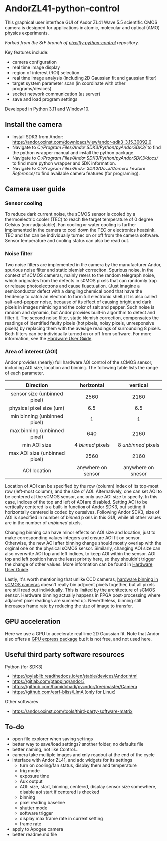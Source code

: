 # AndorZL41-python-control

This graphical user interface GUI of Andor ZL41 Wave 5.5 scientific CMOS camera is designed for applications in atomic, molecular and optical (AMO) physics experiments.

*Forked from the SrF branch of [pixelfly-python-control](https://github.com/SrFDeMilleGroup/pixelfly-python-control) repository.* 

Key features include:
- camera configuration
- real time image display
- region of interest (ROI) selection
- real time image analysis (including 2D Gaussian fit and gaussian filter)
- target system parameter scan (in coordinate with other programs/devices)
- socket network communication (as server)
- save and load program settings

Developed in Python 3.11 and Window 10.

## Install the camera
- Install SDK3 from Andor: https://andor.oxinst.com/downloads/view/andor-sdk3-3.15.30092.0
- Navigate to *C:/Program Files/Andor SDK3/Python/pyAndorSDK3/* to find the python wrapper manual and install the python package.
- Navigate to *C:/Program Files/Andor SDK3/Python/pyAndorSDK3/docs/* to find more python wrapper and SDK information.
- Navigate to *C:/Program Files/Andor SDK3/Docs/Camera Feature Reference/* to find available camera features (for programing).

## Camera user guide
### Sensor cooling
To reduce dark current noise, the sCMOS sensor is cooled by a thermoelectric cooler (TEC) to reach the target temperature of 0 degree Celsius (non-adjustable). Fan cooling or water cooling is further implemented in the camera to cool down the TEC or electronics heatsink. TEC and fan can be individually turned on or off from the camera software. Sensor temperature and cooling status can also be read out.

### Noise filter
Two noise filters are implemented in the camera by the manufacturer Andor, spurious noise filter and static blemish correciton. Spurious noise, in the context of sCMOS cameras, mainly refers to the random telegraph noise, which originates from the defects in sCMOS pixels that can randomly trap or release photoelectrons and cause fluactuation. (Just imagine a semiconductor defect with a dangling chemical bond that have the tendency to catch an electron to form full electronic shell.) It is also called salt-and-pepper noise, because of its effect of causing bright and dark pixels in images mimicing and the color of salt and pepper. Such noise is random and dynamic, but Andor provides built-in algorithm to detect and filter it. The second noise filter, static blemish correction, compensates the readings of identified faulty pixels (hot pixels, noisy pixels, unresponsive pixels) by replacing them with the average readings of surrounding 8 pixels. Both filters can be individually turned on or off from software. For more information, see the [Hardware User Guide](https://andor.oxinst.com/downloads/view/zyla-scmos-hardware-guide).

### Area of interest (AOI)
Andor provides (nearly) full hardware AOI control of the sCMOS sensor, including AOI size, location and binning. The following table lists the range of each parameter.

|Direction|horizontal|vertical|
|:--:|:--:|:--:|
|sensor size (unbinned pixel)|2560|2160|
|physical pixel size (um)|6.5|6.5|
|min binning (unbinned pixel)|1|1|
|max binning (unbinned pixel)|640|2160|
|min AOI size|4 *binned* pixels|8 *unbinned* pixels|
|max AOI size (unbinned pixel)|2560|2160|
|AOI location|anywhere on sensor|anywhere on snesor|

Location of AOI can be specified by the row (column) index of its top-most row (left-most column), and the size of AOI. Alternatively, one can set AOI to be centered at the sCMOS sensor, and only use AOI size to specify. In this case, indices of the top and left of AOI are disabled. Setting AOI to be vertically centered is a built-in function of Andor SDK3, but setting it horizontally centered is coded by ourselves. Following Andor SDK3, size of AOI is specified in number of *binned* pixels in this GUI, while all other values are in the number of *unbinned* pixels. 

Changing binning can have minor effects on AOI size and location, just to make corresponding values integers and ensure AOI fit on sensor. Otherwise, the new AOI after binning change should mostly overlap with the orginal one on the physical sCMOS sensor. Similarly, changing AOI size can also overwrite AOI top and left indices, to keep AOI within the sensor. AOI top and left position have the least priority here, so they shouldn't trigger the change of other values. More information can be found in [Hardware User Guide](https://andor.oxinst.com/downloads/view/zyla-scmos-hardware-guide).

Lastly, it's worth mentioning that unlike CCD cameras, [hardware binning in sCMOS cameras](https://andor.oxinst.com/learning/view/article/binning-in-the-neo-and-zl41-wave-scmos-cameras) doesn't really bin adjacent pixels together, but all pixels are still read out individually. This is limited by the architecture of sCMOS sensor. Hardware binning actually happens in FPGA post-processing where adjacent pixel readings are summed up. Nevertheless, binning still increases frame rate by reducing the size of image to transfer. 

## GPU acceleration
Here we use a GPU to accelerate real time 2D Gaussian fit. Note that Andor also offers a [GPU express package](https://andor.oxinst.com/products/gpu-express/gpu-express) but it is not free, and not used here.

## Useful third party software resources
Python (for SDK3)
- https://pylablib.readthedocs.io/en/stable/devices/Andor.html
- https://gitlab.com/ptapping/andor3
- https://github.com/hamidohadi/pyandor/tree/master/Camera
- https://github.com/esrf-bliss/LImA (only for Linux)

Other softwares
- https://andor.oxinst.com/tools/third-party-software-matrix

## To-do
- open file explorer when saving settings
- better way to save/load settings? another folder, no defaults file
- better naming, not like Control...
- camera take multiple images and only readout at the end of the cycle
- interface with Andor ZL41, and add widgets for its settings
  - turn on cooling/fan status, display them and temperature
  - trig mode
  - exposure time
  - Aux output
  - AOI: size, start, binning, centered, display sensor size somewhere, disable aoi start if centered is checked
  - binning
  - pixel reading baseline
  - shutter mode
  - software trigger
  - display max frame rate in current setting
  - frame rate
- apply to Apogee camera
- better readme.md file